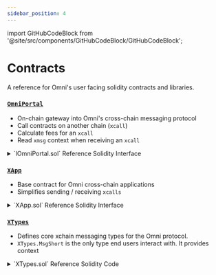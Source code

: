 ```yaml
---
sidebar_position: 4
---
```


import GitHubCodeBlock from '@site/src/components/GitHubCodeBlock/GitHubCodeBlock';

# Contracts

A reference for Omni's user facing solidity contracts and libraries.

### [`OmniPortal`](https://github.com/omni-network/omni/blob/main/contracts/src/protocol/OmniPortal.sol)

- On-chain gateway into Omni's cross-chain messaging protocol
- Call contracts on another chain (`xcall`)
- Calculate fees for an `xcall`
- Read `xmsg` context when receiving an `xcall`

<details>
<summary>`IOmniPortal.sol` Reference Solidity Interface</summary>

<GitHubCodeBlock repoUrl="https://github.com/omni-network/omni/blob/main/contracts/src/interfaces/IOmniPortal.sol" />
</details>

### [`XApp`](https://github.com/omni-network/omni/blob/main/contracts/src/pkg/XApp.sol)

- Base contract for Omni cross-chain applications
- Simplifies sending / receiving `xcalls`

<details>
<summary>`XApp.sol` Reference Solidity Interface</summary>

<GitHubCodeBlock repoUrl="https://github.com/omni-network/omni/blob/main/contracts/src/pkg/XApp.sol" />
</details>

### [`XTypes`](https://github.com/omni-network/omni/blob/main/contracts/src/libraries/XTypes.sol)

- Defines core xchain messaging types for the Omni protocol.
- `XTypes.MsgShort` is the only type end users interact with. It provides context

<details>
<summary>`XTypes.sol` Reference Solidity Code</summary>

<GitHubCodeBlock repoUrl="https://github.com/omni-network/omni/blob/main/contracts/src/libraries/XTypes.sol" />
</details>
